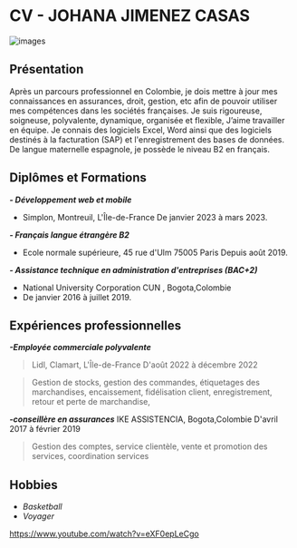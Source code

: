 # CV - JOHANA JIMENEZ CASAS

![images](https://github.com/JohanaJimenez1/MarkDown/assets/137881601/6894e0f3-3f58-4eed-8978-880d0d81ba2d)

## Présentation
Après un parcours professionnel en Colombie, je dois mettre à jour mes
connaissances en assurances, droit, gestion, etc afin de pouvoir utiliser mes compétences dans
les sociétés françaises.
Je suis rigoureuse, soigneuse, polyvalente, dynamique, organisée et flexible, J’aime travailler en
équipe.
Je connais des logiciels Excel, Word ainsi que des logiciels destinés à la facturation (SAP) et
l'enregistrement des bases de données.
De langue maternelle espagnole, je possède le niveau B2 en français.

## Diplômes et Formations
**_- Développement web et mobile_**
  - Simplon, Montreuil, L'Île-de-France De janvier 2023 à mars 2023.

**_- Français langue étrangère B2_**
  - Ecole normale supérieure, 45 rue d'Ulm 75005 Paris Depuis août 2019.

**_- Assistance technique en administration d'entreprises (BAC+2)_**
  - National University Corporation CUN , Bogota,Colombie
  - De janvier 2016 à juillet 2019.
    
## Expériences professionnelles
**_-Employée commerciale polyvalente_**
>Lidl, Clamart, L'Île-de-France D'août 2022 à décembre 2022

>Gestion de stocks, gestion des commandes, étiquetages des marchandises, encaissement, fidélisation client, enregistrement, retour et perte de marchandise, 

**_-conseillère en assurances_**
IKE ASSISTENCIA, Bogota,Colombie D'avril 2017 à février 2019

>Gestion des comptes, service clientèle, vente et promotion des services, coordination services

## Hobbies
  - _Basketball_
  - _Voyager_
    
[](url)https://www.youtube.com/watch?v=eXF0epLeCgo
